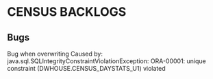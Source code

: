 # CENSUS BACKLOGS

## Bugs

Bug when overwriting
Caused by: java.sql.SQLIntegrityConstraintViolationException: ORA-00001:
unique constraint (DWHOUSE.CENSUS_DAYSTATS_U1) violated
